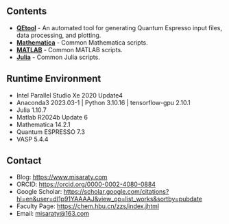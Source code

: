 ## Contents
* **[QEtool](./QEtool)** - An automated tool for generating Quantum Espresso input files, data processing, and plotting.
* **[Mathematica](./Mathematica)** - Common Mathematica scripts.
* **[MATLAB](./MATLAB)** - Common MATLAB scripts.
* **[Julia](./Julia)** - Common Julia scripts.

## Runtime Environment
* Intel Parallel Studio Xe 2020 Update4
* Anaconda3 2023.03-1 | Python 3.10.16 | tensorflow-gpu 2.10.1
* Julia 1.10.7
* Matlab R2024b Update 6
* Mathematica 14.2.1
* Quantum ESPRESSO 7.3
* VASP 5.4.4

## Contact
* Blog: https://www.misaraty.com
* ORCID: https://orcid.org/0000-0002-4080-0884
* Google Scholar: https://scholar.google.com/citations?hl=en&user=dI1p91YAAAAJ&view_op=list_works&sortby=pubdate
* Faculty Page: https://chem.hbu.cn/zzs/index.jhtml
* Email: misaraty@163.com
